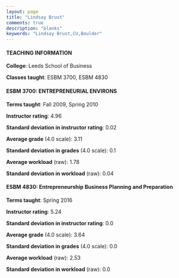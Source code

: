 ```yaml
---
layout: page
title: "Lindsay Brust" 
comments: true
description: "blanks"
keywords: "Lindsay Brust,CU,Boulder"
---
```

<head>
<script src="https://ajax.googleapis.com/ajax/libs/jquery/2.1.3/jquery.min.js"></script>
<script src="https://dl.dropboxusercontent.com/s/pc42nxpaw1ea4o9/highcharts.js?dl=0"></script>
<!-- <script src="../assets/js/highcharts.js"></script> -->
<style type="text/css">@font-face {
	font-family: "Bebas Neue";
	src: url(https://www.filehosting.org/file/details/544349/BebasNeue Regular.otf) format("opentype");
	}
	h1.Bebas { 
		font-family: "Bebas Neue", Verdana, Tahoma;
	}
</style>
</head>
	   
#### TEACHING INFORMATION

**College**: Leeds School of Business

**Classes taught**: ESBM 3700, ESBM 4830

#### ESBM 3700: ENTREPRENEURIAL ENVIRONS

**Terms taught**: Fall 2009, Spring 2010

**Instructor rating**: 4.96

**Standard deviation in instructor rating**: 0.02

**Average grade** (4.0 scale): 3.11

**Standard deviation in grades** (4.0 scale): 0.1

**Average workload** (raw): 1.78

**Standard deviation in workload** (raw): 0.04

#### ESBM 4830: Entrepreneurship Business Planning and Preparation

**Terms taught**: Spring 2016

**Instructor rating**: 5.24

**Standard deviation in instructor rating**: 0.0

**Average grade** (4.0 scale): 3.64

**Standard deviation in grades** (4.0 scale): 0.0

**Average workload** (raw): 2.53

**Standard deviation in workload** (raw): 0.0


